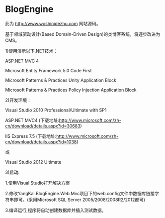 BlogEngine
==========

此为 http://www.woshinidezhu.com 网站源码。

基于领域驱动设计(Based Domain-Driven Design)的类博客系统，将逐步改进为CMS。

1)使用演示以下.NET技术：

ASP.NET MVC 4

Microsoft Entity Framework 5.0 Code First

Microsoft Patterns & Practices Unity Application Block

Microsoft Patterns & Practices Policy Injection Application Block

2)开发环境：

Visual Studio 2010 Professional/Ultimate with SP1

ASP.NET MVC4 (下载地址:http://www.microsoft.com/zh-cn/download/details.aspx?id=30683)

IIS Express 7.5 (下载地址:http://www.microsoft.com/zh-cn/download/details.aspx?id=1038)

或

Visual Studio 2012 Ultimate

3)启动:

1.使用Visual Studio打开解决方案

2.修改YangKai.BlogEngine.Web.Mvc项目下的web.config文件中数据库链接字符串即可。(采用Microsoft SQL Server 2005/2008/2008R2/2012都可)

3.编译运行,程序将自动创建数据库并插入测试数据。
